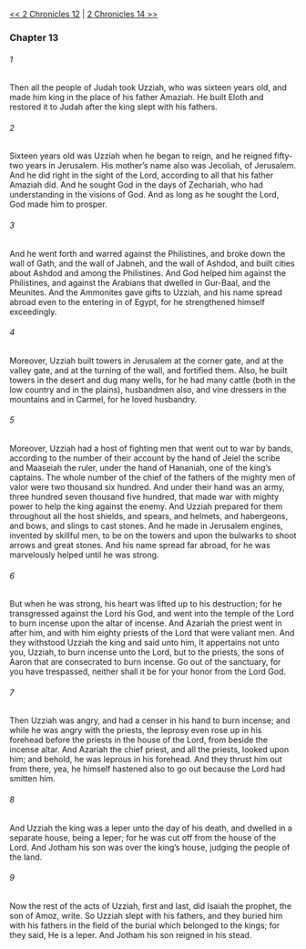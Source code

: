 [<< 2 Chronicles 12](2%20Chronicles%2012.md)  |  [2 Chronicles 14 >>](2%20Chronicles%2014.md)

### Chapter 13
###### 1
Then all the people of Judah took Uzziah, who was sixteen years old, and made him king in the place of his father Amaziah. He built Eloth and restored it to Judah after the king slept with his fathers.

###### 2
Sixteen years old was Uzziah when he began to reign, and he reigned fifty-two years in Jerusalem. His mother’s name also was Jecoliah, of Jerusalem. And he did right in the sight of the Lord, according to all that his father Amaziah did. And he sought God in the days of Zechariah, who had understanding in the visions of God. And as long as he sought the Lord, God made him to prosper.

###### 3
And he went forth and warred against the Philistines, and broke down the wall of Gath, and the wall of Jabneh, and the wall of Ashdod, and built cities about Ashdod and among the Philistines. And God helped him against the Philistines, and against the Arabians that dwelled in Gur-Baal, and the Meunites. And the Ammonites gave gifts to Uzziah, and his name spread abroad even to the entering in of Egypt, for he strengthened himself exceedingly.

###### 4
Moreover, Uzziah built towers in Jerusalem at the corner gate, and at the valley gate, and at the turning of the wall, and fortified them. Also, he built towers in the desert and dug many wells, for he had many cattle (both in the low country and in the plains), husbandmen also, and vine dressers in the mountains and in Carmel, for he loved husbandry.

###### 5
Moreover, Uzziah had a host of fighting men that went out to war by bands, according to the number of their account by the hand of Jeiel the scribe and Maaseiah the ruler, under the hand of Hananiah, one of the king’s captains. The whole number of the chief of the fathers of the mighty men of valor were two thousand six hundred. And under their hand was an army, three hundred seven thousand five hundred, that made war with mighty power to help the king against the enemy. And Uzziah prepared for them throughout all the host shields, and spears, and helmets, and habergeons, and bows, and slings to cast stones. And he made in Jerusalem engines, invented by skillful men, to be on the towers and upon the bulwarks to shoot arrows and great stones. And his name spread far abroad, for he was marvelously helped until he was strong.

###### 6
But when he was strong, his heart was lifted up to his destruction; for he transgressed against the Lord his God, and went into the temple of the Lord to burn incense upon the altar of incense. And Azariah the priest went in after him, and with him eighty priests of the Lord that were valiant men. And they withstood Uzziah the king and said unto him, It appertains not unto you, Uzziah, to burn incense unto the Lord, but to the priests, the sons of Aaron that are consecrated to burn incense. Go out of the sanctuary, for you have trespassed, neither shall it be for your honor from the Lord God.

###### 7
Then Uzziah was angry, and had a censer in his hand to burn incense; and while he was angry with the priests, the leprosy even rose up in his forehead before the priests in the house of the Lord, from beside the incense altar. And Azariah the chief priest, and all the priests, looked upon him; and behold, he was leprous in his forehead. And they thrust him out from there, yea, he himself hastened also to go out because the Lord had smitten him.

###### 8
And Uzziah the king was a leper unto the day of his death, and dwelled in a separate house, being a leper; for he was cut off from the house of the Lord. And Jotham his son was over the king’s house, judging the people of the land.

###### 9
Now the rest of the acts of Uzziah, first and last, did Isaiah the prophet, the son of Amoz, write. So Uzziah slept with his fathers, and they buried him with his fathers in the field of the burial which belonged to the kings; for they said, He is a leper. And Jotham his son reigned in his stead.